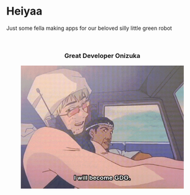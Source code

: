 # Heiyaa

<p>Just some fella making apps for our beloved silly little green robot</p><br>

<div align="center">
  <h3>Great Developer Onizuka</h3>
  <img src="/GTO.gif" width="85%">
</div>
